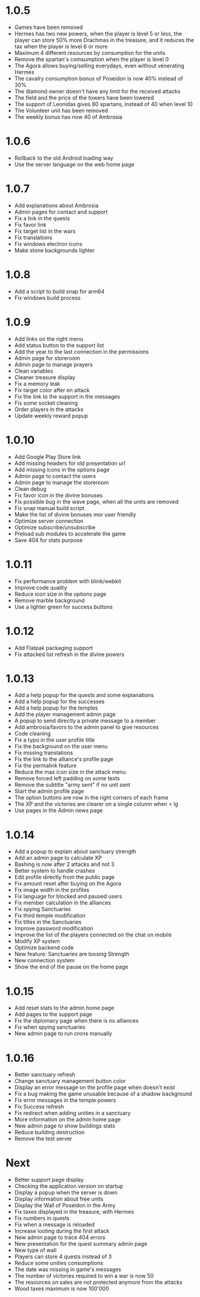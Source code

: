 # 1.0.5
* Games have been removed
* Hermes has two new powers, when the player is level 5 or less, the player can store 50% more Drachmas in the treasure, and it reduces the tax when the player is level 6 or more
* Maximum 4 different resources by consumption for the units
* Remove the spartan's comsumption when the player is level 0
* The Agora allows buying/selling everydays, even without venerating Hermes
* The cavalry consumption bonus of Poseidon is now 40% instead of 30%
* The diamond owner doesn't have any limit for the received attacks
* The field and the price of the towers have been lowered
* The support of Leonidas gives 80 spartans, instead of 40 when level 10
* The Volunteer unit has been removed
* The weekly bonus has now 40 of Ambrosia

# 1.0.6
* Rollback to the old Android loading way
* Use the server language on the web home page

# 1.0.7
* Add explanations about Ambrosia
* Admin pages for contact and support
* Fix a link in the quests
* Fix favor link
* Fix target list in the wars
* Fix translations
* Fix windows electron icons
* Make stone backgrounds lighter

# 1.0.8
* Add a script to build snap for arm64
* Fix windows build process

# 1.0.9
* Add links on the right menu
* Add status button to the support list
* Add the year to the last connection in the permissions
* Admin page for storeroom
* Admin page to manage prayers
* Clean variables
* Cleaner treasure display
* Fix a memory leak
* Fix target color after en attack
* Fix the link to the support in the messages
* Fix some socket cleaning
* Order players in the attacks
* Update weekly reward popup

# 1.0.10
* Add Google Play Store link
* Add missing headers for old presentation url
* Add missing icons in the options page
* Admin page to contact the users
* Admin page to manage the storeroom
* Clean debug
* Fix favor icon in the divine bonuses
* Fix possible bug in the wave page, when all the units are removed
* Fix snap manual build script
* Make the list of divine bonuses mor user friendly
* Optimize server connection
* Optimize subscribe/unsubscribe
* Preload sub modules to accelerate the game
* Save 404 for stats purpose

# 1.0.11
* Fix performance problem with blink/webkit
* Improve code quality
* Reduce icon size in the options page
* Remove marble background
* Use a lighter green for success buttons

# 1.0.12
* Add Flatpak packaging support
* Fix attacked list refresh in the divine powers

# 1.0.13
* Add a help popup for the quests and some explanations
* Add a help popup for the successes
* Add a help popup for the temples
* Add the player management admin page
* A popup to send directly a private message to a member
* Add ambrosia/favors to the admin panel to give resources
* Code cleaning
* Fix a typo in the user profile title
* Fix the background on the user menu
* Fix missing translations
* Fix the link to the alliance's profile page
* Fix the permalink feature
* Reduce the max icon size in the attack menu
* Remove forced left padding on some texts
* Remove the subtitle "army sent" if no unit sent
* Start the admin profile page
* The option buttons are now in the right corners of each frame
* The XP and the victories are clearer on a single column when < lg
* Use pages in the Admin news page

# 1.0.14
* Add a popup to explain about sanctuary strength
* Add an admin page to calculate XP
* Bashing is now after 2 attacks and not 3
* Better system to handle crashes
* Edit profile directly from the public page
* Fix amount reset after buying on the Agora
* Fix image width in the profiles
* Fix language for blocked and paused users
* Fix member calculation in the alliances
* Fix spying Sanctuaries
* Fix third temple modification
* Fix titles in the Sanctuaries
* Improve password modification
* Improve the list of the players connected on the chat on mobile
* Modify XP system
* Optimize backend code
* New feature: Sanctuaries are loosing Strength
* New connection system
* Show the end of the pause on the home page

# 1.0.15
* Add reset stats to the admin home page
* Add pages to the support page
* Fix the diplomacy page when there is no alliances
* Fix when spying sanctuaries
* New admin page to run crons manually

# 1.0.16
* Better sanctuary refresh
* Change sanctuary management button color
* Display an error message on the profile page when doesn't exist
* Fix a bug making the game unusable because of a shadow background
* Fix error messages in the temple powers
* Fix Success refresh
* Fix redirect when adding unities in a sanctuary
* More information on the admin home page
* New admin page to show buildings stats
* Reduce building destruction
* Remove the test server

# Next
* Better support page display
* Checking the application version on startup
* Display a popup when the server is down
* Display information about free units
* Display the Wall of Poseidon in the Army
* Fix taxes displayed in the treasure, with Hermes
* Fix numbers in quests
* Fix when a message is reloaded
* Increase looting during the first attack
* New admin page to trace 404 errors
* New presentation for the quest summary admin page
* New type of wall
* Players can store 4 quests instead of 3
* Reduce some unities consumptions
* The date was missing in game's messages
* The number of victories required to win a war is now 50
* The resources on sales are not protected anymore from the attacks
* Wood taxes maximum is now 100'000

